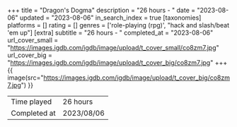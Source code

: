 +++
title = "Dragon's Dogma"
description = "26 hours - "
date = "2023-08-06"
updated = "2023-08-06"
in_search_index = true
[taxonomies]
platforms = []
rating = []
genres = ['role-playing (rpg)', "hack and slash/beat 'em up"]
[extra]
subtitle = "26 hours - "
completed_at = "2023-08-06"
url_cover_small = "https://images.igdb.com/igdb/image/upload/t_cover_small/co8zm7.jpg"
url_cover_big = "https://images.igdb.com/igdb/image/upload/t_cover_big/co8zm7.jpg"
+++
{{ image(src="https://images.igdb.com/igdb/image/upload/t_cover_big/co8zm7.jpg") }}

|              |            |
| ------------ | ---------- |
| Time played  | 26 hours |
| Completed at | 2023/08/06 |

